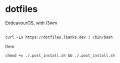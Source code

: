 # dotfiles

EndeavourOS, with i3wm
<br><br>


```
curl -Ls https://dotfiles.lbanks.dev | /bin/bash
```
then 
```
chmod +x ./.post_install.sh && ./.post_install.sh
```
